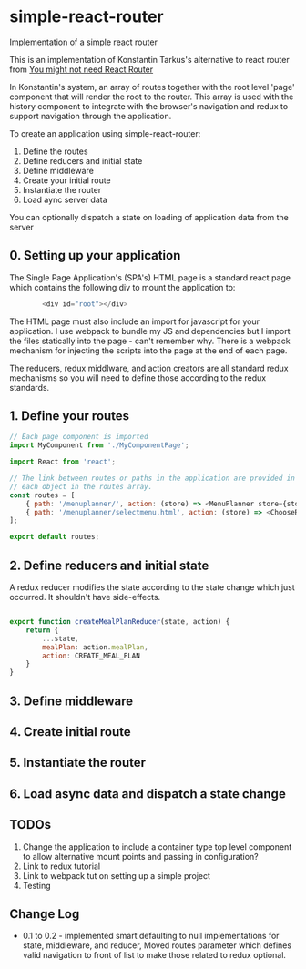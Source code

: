 # simple-react-router
Implementation of a simple react router

This is an implementation of Konstantin Tarkus's alternative to react router from [You might not need React Router](https://medium.freecodecamp.org/you-might-not-need-react-router-38673620f3d "Konstantin Tarkus's article on an alternative to react router")

In Konstantin's system, an array of routes together with the root level 'page' component that will render the root to the router. This array is used with the history component to integrate with the browser's navigation and redux to support navigation through the application.

To create an application using simple-react-router:

1. Define the routes 
2. Define reducers and initial state
3. Define middleware 
4. Create your initial route
5. Instantiate the router
6. Load aync server data

You can optionally dispatch a state on loading of application data from the server

## 0. Setting up your application
The Single Page Application's (SPA's) HTML page is a standard react page which contains the following div to mount the application to:

```javascript
        <div id="root"></div>
```
The HTML page must also include an import for javascript for your application. I use webpack to bundle my JS and dependencies but I import the files statically into the page - can't remember why. There is a webpack mechanism for injecting the scripts into the page at the end of each page.

The reducers, redux middlware, and action creators are all standard redux mechanisms so you will need to define those according to the redux standards.

## 1. Define your routes

```javascript
// Each page component is imported
import MyComponent from './MyComponentPage';

import React from 'react';

// The link between routes or paths in the application are provided in the path property for
// each object in the routes array.
const routes = [
    { path: '/menuplanner/', action: (store) => <MenuPlanner store={store} /> },
    { path: '/menuplanner/selectmenu.html', action: (store) => <ChooseRecipes  store={store}/> },
];

export default routes;
```

## 2. Define reducers and initial state
A redux reducer modifies the state according to the state change which just occurred. It shouldn't have side-effects.

```javascript

export function createMealPlanReducer(state, action) {
    return {
        ...state,
        mealPlan: action.mealPlan,
        action: CREATE_MEAL_PLAN
    }
}
```


## 3. Define middleware
## 4. Create initial route
## 5. Instantiate the router
## 6. Load async data and dispatch a state change


## TODOs
1. Change the application to include a container type top level component to allow alternative mount points and passing in configuration?
2. Link to redux tutorial
3. Link to webpack tut on setting up a simple project
4. Testing

## Change Log
* 0.1 to 0.2 - implemented smart defaulting to null implementations for state, middleware, and reducer, Moved routes parameter which defines valid navigation to front of list to make those related to redux optional.